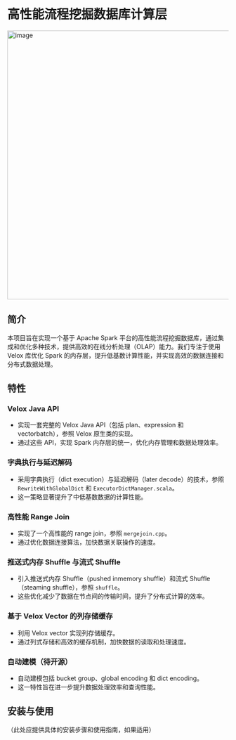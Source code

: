 
# 高性能流程挖掘数据库计算层

<img width="612" alt="image" src="https://github.com/user-attachments/assets/1fd2ecb7-f7b7-44fe-b330-956f9640f9dc">

## 简介
本项目旨在实现一个基于 Apache Spark 平台的高性能流程挖掘数据库，通过集成和优化多种技术，提供高效的在线分析处理（OLAP）能力。我们专注于使用 Velox 库优化 Spark 的内存层，提升低基数计算性能，并实现高效的数据连接和分布式数据处理。

## 特性

### Velox Java API
- 实现一套完整的 Velox Java API（包括 plan、expression 和 vectorbatch），参照 Velox 原生类的实现。
- 通过这些 API，实现 Spark 内存层的统一，优化内存管理和数据处理效率。

### 字典执行与延迟解码
- 采用字典执行（dict execution）与延迟解码（later decode）的技术，参照 `RewriteWithGlobalDict` 和 `ExecutorDictManager.scala`。
- 这一策略显著提升了中低基数数据的计算性能。

### 高性能 Range Join
- 实现了一个高性能的 range join，参照 `mergejoin.cpp`。
- 通过优化数据连接算法，加快数据关联操作的速度。

### 推送式内存 Shuffle 与流式 Shuffle
- 引入推送式内存 Shuffle（pushed inmemory shuffle）和流式 Shuffle（steaming shuffle），参照 `shuffle`。
- 这些优化减少了数据在节点间的传输时间，提升了分布式计算的效率。

### 基于 Velox Vector 的列存储缓存
- 利用 Velox vector 实现列存储缓存。
- 通过列式存储和高效的缓存机制，加快数据的读取和处理速度。

### 自动建模（待开源）
- 自动建模包括 bucket group、global encoding 和 dict encoding。
- 这一特性旨在进一步提升数据处理效率和查询性能。

## 安装与使用
（此处应提供具体的安装步骤和使用指南，如果适用）
